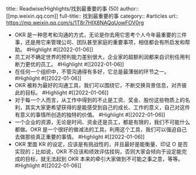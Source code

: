 title:: Readwise/Highlights/找到最重要的事 (50)
author:: [[mp.weixin.qq.com]]
full-title:: 找到最重要的事
category:: #articles
url:: https://mp.weixin.qq.com/s/1T8r7HIX8NAQqUowFOV0rg

- OKR 是一种思考和沟通的方式，无论是你去用它思考个人今年最重要的三件事，还是用它来管理公司、团队甚至家庭的重要事项，相信都会有所启发和帮助。 #Highlight #[[2022-01-06]]
- 员工对不确定世界的预判能力差别很大，企业家的超额利润都来自识别任用判断力更优的员工。 #Highlight #[[2022-01-06]]
- 在任何一个组织中，不管沟通得有多好，它总是最薄弱的环节之一。 #Highlight #[[2022-01-06]]
- OKR 被称为最好的沟通工具，我们可以围绕它，不断交换背景信息，对齐彼此的目标。 #Highlight #[[2022-01-06]]
- 对于每一个人而言，从工作中得到的不止是工资、奖金、股份这些物质上的名利，其实大家更希望获得的是能感受到自己的成长、工作的意义，自己对这件有意义的事情所创造的独特的价值。 #Highlight #[[2022-01-06]]
- 一个企业的资源，无论是时间、资金还是员工，都是有限的，我们不可能什么都做。OKR 是一个很好的做减法的工具，利用这个工具，我们可以强迫自己去做那些真正重要的事情。 #Highlight #[[2022-01-06]]
- OKR 里面 KR 的设定，应该是有挑战性的，并且最好是能衡量、印证 O 是否实现的；比如说，OKR 不应该和绩效评估挂钩，否则大家会倾向于设定能完成的目标，就无法起到 OKR 本来的牵引大家做到不可能之事之意，等等。 #Highlight #[[2022-01-06]]